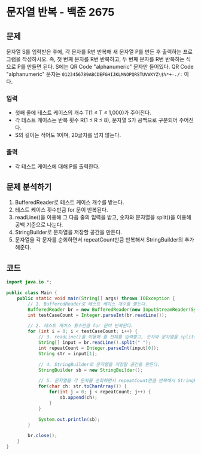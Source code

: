 # 문자열 반복 - 백준 2675
## 문제
문자열 S를 입력받은 후에, 각 문자를 R번 반복해 새 문자열 P를 만든 후 출력하는 프로그램을 작성하시오. 즉, 첫 번째 문자를 R번 반복하고, 두 번째 문자를 R번 반복하는 식으로 P를 만들면 된다. S에는 QR Code "alphanumeric" 문자만 들어있다.
QR Code "alphanumeric" 문자는 `0123456789ABCDEFGHIJKLMNOPQRSTUVWXYZ\$%*+-./:` 이다.

### 입력
- 첫째 줄에 테스트 케이스의 개수 T(1 ≤ T ≤ 1,000)가 주어진다.
- 각 테스트 케이스는 반복 횟수 R(1 ≤ R ≤ 8), 문자열 S가 공백으로 구분되어 주어진다.
- S의 길이는 적어도 1이며, 20글자를 넘지 않는다. 
### 출력
- 각 테스트 케이스에 대해 P를 출력한다.

## 문제 분석하기
1. BufferedReader로 테스트 케이스 개수를 받는다.
2. 테스트 케이스 횟수만큼 for 문이 반복된다.
3. readLine()을 이용해 그 다음 줄의 입력을 받고, 숫자와 문자열을 split()을 이용해 공백 기준으로 나눈다.
4. StringBuilder로 문자열을 저장할 공간을 만든다.
5. 문자열을 각 문자를 순회하면서 repeatCount만큼 반복해서 StringBuilder의 추가해준다.

## 코드
```java
import java.io.*;

public class Main {
	public static void main(String[] args) throws IOException {
		// 1. BufferedReader로 테스트 케이스 개수를 받는다.
		BufferedReader br = new BufferedReader(new InputStreamReader(System.in));
		int testCaseCount = Integer.parseInt(br.readLine());

		// 2. 테스트 케이스 횟수만큼 for 문이 반복된다.
		for (int i = 0; i < testCaseCount; i++) {
			// 3. readLine()을 이용해 줄 전체를 입력받고, 숫자와 문자열을 split()을 이용해 공백 기준으로 나눈다.
			String[] input = br.readLine().split(" ");
			int repeatCount = Integer.parseInt(input[0]);
			String str = input[1];

			// 4. StringBuilder로 문자열을 저장할 공간을 만든다.
			StringBuilder sb = new StringBuilder();

			// 5. 문자열을 각 문자를 순회하면서 repeatCount만큼 반복해서 StringBuilder의 추가해준다.
			for(char ch: str.toCharArray()) {
				for(int j = 0; j < repeatCount; j++) {
					sb.append(ch);
				}
			}

			System.out.println(sb);
		}

		br.close();
	}
}
```